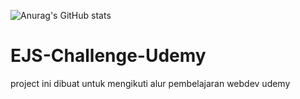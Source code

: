 ![Anurag's GitHub stats](https://github-readme-stats.vercel.app/api?username=DMuhammad&show_icons=true&theme=radical)
# EJS-Challenge-Udemy
   project ini dibuat untuk mengikuti alur pembelajaran webdev udemy
